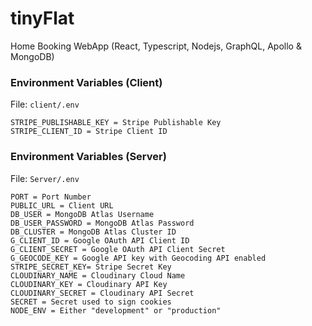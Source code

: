 # tinyFlat
Home Booking WebApp (React, Typescript, Nodejs, GraphQL, Apollo &amp; MongoDB)

### Environment Variables (Client)
File: ``client/.env``
```
STRIPE_PUBLISHABLE_KEY = Stripe Publishable Key
STRIPE_CLIENT_ID = Stripe Client ID
```

### Environment Variables (Server)
File: ``Server/.env``
```
PORT = Port Number
PUBLIC_URL = Client URL
DB_USER = MongoDB Atlas Username
DB_USER_PASSWORD = MongoDB Atlas Password
DB_CLUSTER = MongoDB Atlas Cluster ID
G_CLIENT_ID = Google OAuth API Client ID
G_CLIENT_SECRET = Google OAuth API Client Secret
G_GEOCODE_KEY = Google API key with Geocoding API enabled
STRIPE_SECRET_KEY= Stripe Secret Key
CLOUDINARY_NAME = Cloudinary Cloud Name
CLOUDINARY_KEY = Cloudinary API Key
CLOUDINARY_SECRET = Cloudinary API Secret
SECRET = Secret used to sign cookies
NODE_ENV = Either "development" or "production"
```
